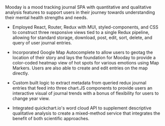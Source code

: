 Mooday is a mood tracking journal SPA with quantitative and qualitative analysis features to support users in their journey towards understanding their mental health strengths and needs.

- Employed React, Router, Redux with MUI, styled-components, and CSS to construct three responsive views tied to a single Redux pipeline, allowing for standard storage, download, post, edit, sort, delete, and query of user journal entries.

- Incorporated Google Map Autocomplete to allow users to geotag the location of their story and lays the foundation for Mooday to provide a color-coded heatmap view of hot spots for various emotions using Map Markers. Users are also able to create and edit entries on the map directly.

- Custom built logic to extract metadata from queried redux journal entries that feed into three chart.JS components to provide users an interactive visual of journal trends with a bonus of flexibility for users to change year view.

- Integrated quickchart.io's word cloud API to supplement descriptive qualitative analysis to create a mixed-method service that integrates the benefit of both scientific approaches.
